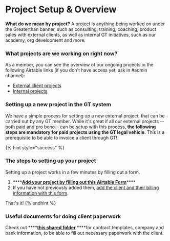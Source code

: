 # Project Setup & Overview

**What do we mean by project?** A project is anything being worked on under the Greaterthan banner, such as consulting, training, coaching, product sales with external clients, as well as internal GT initiatives, such as our academy, org development and more. 

### What projects are we working on right now? 

 As a member, you can see the overview of our ongoing projects in the following Airtable links \(if you don't have access yet, ask in \#admin channel\):

* [External client projects](https://airtable.com/tblZj0i7cL9HfcS8k/viwpXOt2puTwkKsRt?blocks=hide) 
* [Internal projects ](https://airtable.com/tblwigpNola4cH8bo/viweiSLGBvgqvKt67?blocks=hide)

### Setting up a new project in the GT system

We have a simple process for setting up a new external project, that can be carried out by any GT member. While it's great if all our external projects --both paid and pro bono-- can be setup with this process, **the following steps are mandatory for paid projects using the GT legal vehicle**. This is a prerequisite to be able to invoice a client through GT! 

{% hint style="success" %}
### The steps to setting up your project

Setting up a project works in a few minutes by filling out a form. 

1. \*\*\*\*[**Add your project by filling out this Airtable Form**](https://airtable.com/shrWUIN9f0eu8vTZi)\*\*\*\*
2. If you have not previously added them, [add the client and their billing information with this form](https://airtable.com/shrmKq7Iosp3pbWDA). 

That's it!
{% endhint %}

### Useful documents for doing client paperwork

Check out ****[**this shared folder**](https://drive.google.com/drive/folders/1ZGw6xDHzLfpuyGqm5cfLIpgmFxY_BXP4?usp=sharing) ****for contract templates, company and bank information, to be able to fill out necessary paperwork with the client. 







